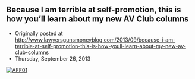 ## Because I am terrible at self-promotion, this is how you’ll learn about my new AV Club columns

 * Originally posted at http://www.lawyersgunsmoneyblog.com/2013/09/because-i-am-terrible-at-self-promotion-this-is-how-youll-learn-about-my-new-av-club-columns
 * Thursday, September 26, 2013

[![AFF01](http://lawyersgunsmon.wpengine.com/wp-content/uploads/2013/09/AFF01.png "AFF01")](http://lawyersgunsmon.wpengine.com/wp-content/uploads/2013/09/AFF01.png)